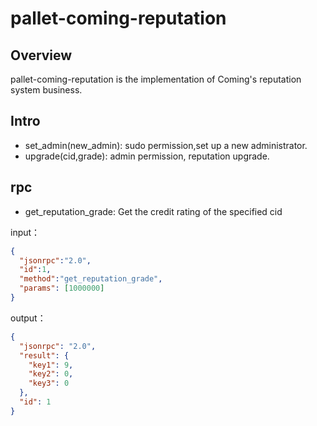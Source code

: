 # pallet-coming-reputation

## Overview
pallet-coming-reputation is the implementation of Coming's reputation system business.

## Intro
- set_admin(new_admin): sudo permission,set up a new administrator.
- upgrade(cid,grade): admin permission, reputation upgrade.

## rpc 
- get_reputation_grade: Get the credit rating of the specified cid

input：
```json
{
  "jsonrpc":"2.0",
  "id":1,
  "method":"get_reputation_grade",
  "params": [1000000]
}
```
output：
```json
{
  "jsonrpc": "2.0",
  "result": {
    "key1": 9,
    "key2": 0,
    "key3": 0
  },
  "id": 1
}
```